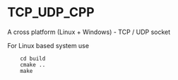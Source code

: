 # TCP_UDP_CPP
A cross platform (Linux + Windows) - TCP / UDP socket

For Linux based system use
``` mkdir build
    cd build
    cmake .. 
    make 
